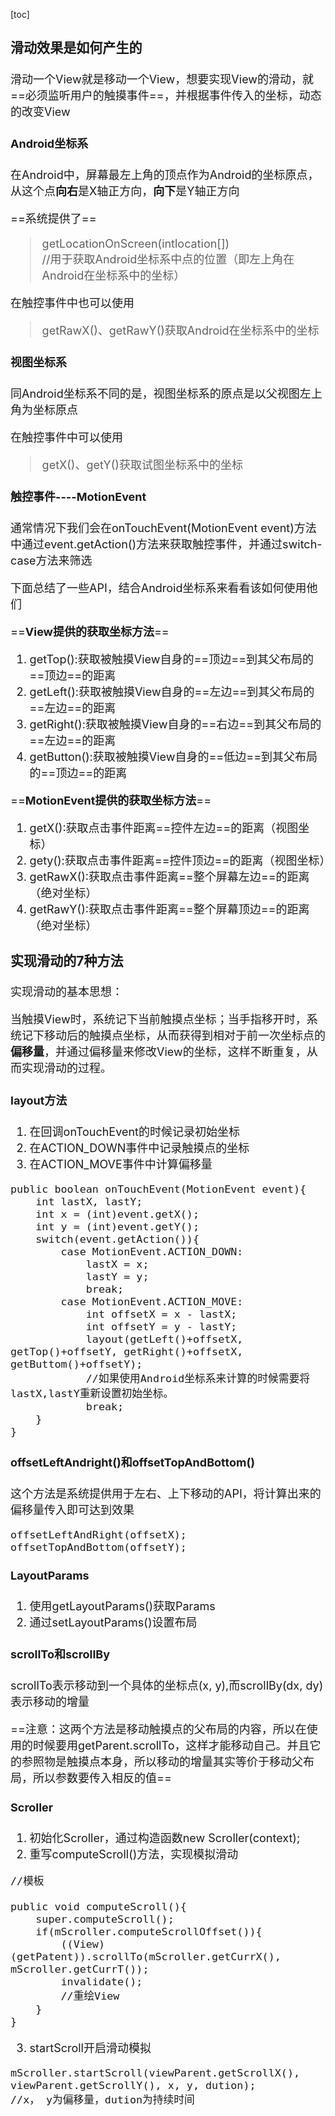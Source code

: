[toc]

<font size = "4">

### 滑动效果是如何产生的
滑动一个View就是移动一个View，想要实现View的滑动，就==必须监听用户的触摸事件==，并根据事件传入的坐标，动态的改变View
#### Android坐标系
在Android中，屏幕最左上角的顶点作为Android的坐标原点，从这个点**向右**是X轴正方向，**向下**是Y轴正方向

==系统提供了==

> getLocationOnScreen(intlocation[])    
//用于获取Android坐标系中点的位置（即左上角在Android在坐标系中的坐标）

在触控事件中也可以使用
> getRawX()、getRawY()获取Android在坐标系中的坐标

#### 视图坐标系

同Android坐标系不同的是，视图坐标系的原点是以父视图左上角为坐标原点

在触控事件中可以使用
> getX()、getY()获取试图坐标系中的坐标

#### 触控事件----MotionEvent
通常情况下我们会在onTouchEvent(MotionEvent event)方法中通过event.getAction()方法来获取触控事件，并通过switch-case方法来筛选

下面总结了一些API，结合Android坐标系来看看该如何使用他们

==**View提供的获取坐标方法**==
1. getTop():获取被触摸View自身的==顶边==到其父布局的==顶边==的距离
2. getLeft():获取被触摸View自身的==左边==到其父布局的==左边==的距离
3. getRight():获取被触摸View自身的==右边==到其父布局的==左边==的距离
4. getButton():获取被触摸View自身的==低边==到其父布局的==顶边==的距离

==**MotionEvent提供的获取坐标方法**==
1. getX():获取点击事件距离==控件左边==的距离（视图坐标）
2. gety():获取点击事件距离==控件顶边==的距离（视图坐标）
3. getRawX():获取点击事件距离==整个屏幕左边==的距离（绝对坐标）
4. getRawY():获取点击事件距离==整个屏幕顶边==的距离（绝对坐标）

### 实现滑动的7种方法
实现滑动的基本思想：

当触摸View时，系统记下当前触摸点坐标；当手指移开时，系统记下移动后的触摸点坐标，从而获得到相对于前一次坐标点的**偏移量**，并通过偏移量来修改View的坐标，这样不断重复，从而实现滑动的过程。

#### layout方法
1. 在回调onTouchEvent的时候记录初始坐标
2. 在ACTION_DOWN事件中记录触摸点的坐标
3. 在ACTION_MOVE事件中计算偏移量
```
public boolean onTouchEvent(MotionEvent event){
    int lastX, lastY;
    int x = (int)event.getX();
    int y = (int)event.getY();
    switch(event.getAction()){
        case MotionEvent.ACTION_DOWN:
            lastX = x;
            lastY = y;
            break;
        case MotionEvent.ACTION_MOVE:
            int offsetX = x - lastX;
            int offsetY = y - lastY;
            layout(getLeft()+offsetX, getTop()+offsetY, getRight()+offsetX, getButtom()+offsetY);
            //如果使用Android坐标系来计算的时候需要将lastX,lastY重新设置初始坐标。
            break;
    }
}
```
#### offsetLeftAndright()和offsetTopAndBottom()
这个方法是系统提供用于左右、上下移动的API，将计算出来的偏移量传入即可达到效果
```
offsetLeftAndRight(offsetX);
offsetTopAndBottom(offsetY);
```

#### LayoutParams
1. 使用getLayoutParams()获取Params
2. 通过setLayoutParams()设置布局

#### scrollTo和scrollBy
scrollTo表示移动到一个具体的坐标点(x, y),而scrollBy(dx, dy)表示移动的增量

==注意：这两个方法是移动触摸点的父布局的内容，所以在使用的时候要用getParent.scrollTo，这样才能移动自己。并且它的参照物是触摸点本身，所以移动的增量其实等价于移动父布局，所以参数要传入相反的值==

#### Scroller
1. 初始化Scroller，通过构造函数new Scroller(context);
2. 重写computeScroll()方法，实现模拟滑动
```
//模板

public void computeScroll(){
    super.computeScroll();
    if(mScroller.computeScrollOffset()){
        ((View)(getPatent)).scrollTo(mScroller.getCurrX(), mScroller.getCurrT());
        invalidate();
        //重绘View
    }
}
```
3. startScroll开启滑动模拟
```
mScroller.startScroll(viewParent.getScrollX(), viewParent.getScrollY(), x, y, dution);
//x， y为偏移量，dution为持续时间
```

</font>